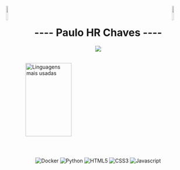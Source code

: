 <!-- 
Curtiu né ?!
-->
<img align="left" src="https://blueprinteventsja.com/wp-content/uploads/2019/11/gif-bounce-arrow-2.gif" width="10%" style="display:inline;"><img align="right" src="https://blueprinteventsja.com/wp-content/uploads/2019/11/gif-bounce-arrow-2.gif" width="10%" style="display:inline;">
<br>
<p align="center">
    <h1 align="center">---- Paulo HR Chaves ----</h1>
</p>
<p align="center">
    <img src="https://readme-typing-svg.herokuapp.com/?lines=Olá;Bem-vindo+ao+meu+perfil!;XD+Chaves!&font=Fira%20Code&color=%ffffff&center=true&width=300&height=70">
</p>
<br>
<div style="display: inline_block">
    <img width="50%" height="200px" src="https://github-readme-stats.vercel.app/api/top-langs/?username=XDChaves&layout=compact&hide_border=true&title_color=FFFFFF&text_color=B0C4DE&bg_color=000000&hide=jupyter%20notebook" alt="Linguagens mais usadas"/>
</div>
<br>
<h1></h1>
<div style="display: inline_block" align="center">
    <img align="center" alt="Docker" src="https://img.shields.io/badge/Docker-2CA5E0?style=for-the-badge&logo=docker&logoColor=white">
    <img align="center" alt="Python" src="https://img.shields.io/badge/Python-0a516d?style=for-the-badge&logo=python&logoColor=white">
    <img align="center" alt="HTML5" src="https://img.shields.io/badge/HTML5-E34F26?style=for-the-badge&logo=html5&logoColor=white">
    <img align="center" alt="CSS3" src="https://img.shields.io/badge/CSS3-1572B6?style=for-the-badge&logo=css&logoColor=white">
    <img align="center"  alt="Javascript" src="https://img.shields.io/badge/-JavaScript-333333?style=for-the-badge&logo=javascript&logoColor=white">
</div><br/>

